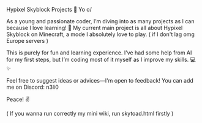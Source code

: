 Hypixel Skyblock Projects 🌌
Yo o/

As a young and passionate coder, I’m diving into as many projects as I can because I love learning! 🚀
My current main project is all about Hypixel Skyblock on Minecraft, a mode I absolutely love to play. ( if I don't lag omg Europe servers ) 

This is purely for fun and learning experience. I’ve had some help from AI for my first steps, but I’m coding most of it myself as I improve my skills. 💻✨

Feel free to suggest ideas or advices—I'm open to feedback!
You can add me on Discord: n3li0

Peace! ✌️

( If you wanna run correctly my mini wiki, run skytoad.html firstly ) 
